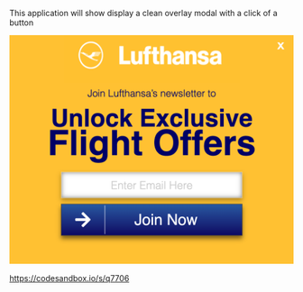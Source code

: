 This application will show display a clean overlay modal with a click of a button

![Alt text](overlay-modal.png?raw=true "pop-up-overlay-modal")

https://codesandbox.io/s/q7706
